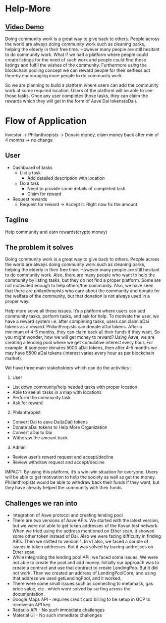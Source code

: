 # Help-More

## [Video Demo](https://youtu.be/sR72k2oUssw)


Doing community work is a great way to give back to others. People across the world are always doing community work such as cleaning parks, helping the elderly in their free time. However many people are still hesitant to do community work. What if we had a platform where people could create listings for the need of such work and people could find these listings and fulfil the wishes of the community. Furthermore using the blockchain pooling concept we can reward people for their selfless act thereby encouraging more people to do community work.

So we are planning to build a platform where users can add the community work at some required location. Users of the platform will be able to see those tasks. Once any user completes those tasks, they can claim the rewards which they will get in the form of Aave Dai tokens(aDai).

# Flow of Application

Investor -> Philanthropists -> Donate money, claim money back after min of 4 months -> no change

## User

- Dashboard of tasks
  - List a task
    - Add detailed description with location
  - Do a task
    - Need to provide some details of completed task 
    - Claim for reward
- Request rewards
  - Request for reward -> Accept it. Right now fix the amount.




## Tagline 

Help community and earn rewards(crypto money)

## The problem it solves

Doing community work is a great way to give back to others. People across the world are always doing community work such as cleaning parks, helping the elderly in their free time. However many people are still hesitant to do community work. Also, there are many people who want to help the community by listing tasks, but they do not find a proper platform. Some are not motivated enough to help others/the community. Also, we have seen that there are philanthropists who care about the community and donate for the welfare of the community, but that donation is not always used in a proper way. 

Help more solve all these issues. It’s a platform where users can add community tasks, perform tasks, and ask for help. To motivate the user, we have a reward system i.e. after completing tasks, users can claim aDai tokens as a reward. Philanthropists can donate aDai tokens. After a minimum of 4-5 months, they can claim back all their funds if they want. So you might wonder, how we will get money to reward? Using Aave, we are creating a lending pool where we get cumulative interest every hour. For example, if someone donates 5000 aDai tokens, then after 4-5 months we may have 5500 aDai tokens (interest varies every hour as per blockchain market).


We have three main stakeholders which can do the activities : 

1. User
- List down community/help needed tasks with proper location
- Able to see all tasks in a map with locations
- Perform the community task
- Ask for reward
2. Philanthropist
- Convert Dai to aave Dai(aDai) tokens
- Donate aDai tokens to Help More Organization
- Convert aDai to Dai
- Withdraw the amount back
3. Admin
- Review user’s reward request and accept/decline
- Review withdraw request and accept/decline

IMPACT: By using this platform, it’s a win-win situation for everyone. Users will be able to get motivation to help the society as well as get the money. Philanthropists would be able to withdraw back their funds if they want, but they have already helped the community with their funds. 



## Challenges we ran into 

- Integration of Aave protocol and creating lending pool
- There are two versions of Aave APIs. We started with the latest version, but we were not able to get token addresses of the Kovan test network. When we tried using the address mentioned on Ether scan, it showed some other token instead of Dai. Also we were facing difficulty in finding ABIs. Then we shifted to version 1. In v1 also, we faced a couple of issues in token addresses. But it was solved by tracing addresses on Ether scan. 
- While integrating the lending pool API, we faced some issues. We were not able to create the pool and add money. Initially our approach was to create a contract and use that contract to create LandingPoo. But it did not work. Then we created an address of LendingPoolCore, and using that address we used getLendingPool, and it worked. 
- There were some small issues such as connecting to metamask, gas price value, etc.. which were solved by surfing across the documentation.
- Google Maps API - requires credit card billing to be setup in GCP to receive an API key.
- Radar.io API - No such immediate challenges
- Material UI - No such immediate challenges

